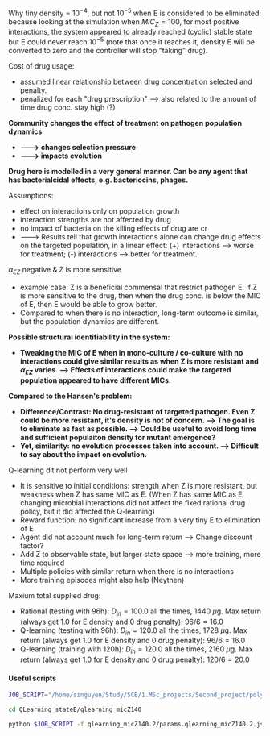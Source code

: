 Why tiny density = $10^{-4}$, but not $10^{-5}$ when E is considered to be eliminated: because looking at the simulation when $MIC_Z = 100$, for most positive interactions, the system appeared to already reached (cyclic) stable state but E could never reach $10^{-5}$ (note that once it reaches it, density E will be converted to zero and the controller will stop "taking" drug).

Cost of drug usage: 

- assumed linear relationship between drug concentration selected and penalty. 
- penalized for each "drug prescription" --> also related to the amount of time drug conc. stay high (?)

**Community changes the effect of treatment on pathogen population dynamics**

- **---> changes selection pressure**
- **---> impacts evolution**

**Drug here is modelled in a very general manner. Can be any agent that has bacterialcidal effects, e.g. bacteriocins, phages.**

Assumptions:

- effect on interactions only on population growth
- interaction strengths are not affected by drug
- no impact of bacteria on the killing effects of drug are cr
- ---> Results tell that growth interactions alone can change drug effects on the targeted population, in a linear effect: (+) interactions --> worse for treatment; (-) interactions --> better for treatment.

$\alpha_{EZ}$ negative & $Z$ is more sensitive

- example case: Z is a beneficial commensal that restrict pathogen E. If Z is more sensitive to the drug, then when the drug conc. is below the MIC of E, then E would be able to grow better.
- Compared to when there is no interaction, long-term outcome is similar, but the population dynamics are different.

**Possible structural identifiability in the system:**

- **Tweaking the MIC of E when in mono-culture / co-culture with no interactions could give similar results as when Z is more resistant and $\alpha_{EZ}$ varies. --> Effects of interactions could make the targeted population appeared to have different MICs.**

**Compared to the Hansen's problem:**

- **Difference/Contrast: No drug-resistant of targeted pathogen. Even Z could be more resistant, it's density is not of concern. --> The goal is to eliminate as fast as possible. --> Could be useful to avoid long time and sufficient populaiton density for mutant emergence?**
- **Yet, similarity: no evolution processes taken into account. --> Difficult to say about the impact on evolution.**

Q-learning dit not perform very well

- It is sensitive to initial conditions: strength when Z is more resistant, but weakness when Z has same MIC as E. (When Z has same MIC as E, changing microbial interactions did not affect the fixed rational drug policy, but it did affected the Q-learning)
- Reward function: no significant increase from a very tiny E to elimination of E
- Agent did not account much for long-term return --> Change discount factor?
- Add Z to observable state, but larger state space --> more training, more time required
- Multiple policies with similar return when there is no interactions
- More training episodes might also help (Neythen)

Maxium total supplied drug:

- Rational (testing with 96h): $D_{in}=100.0$ all the times, 1440 $\mu$g. Max return (always get 1.0 for E density and 0 drug penalty): $96/6 = 16.0$
- Q-learning (testing with 96h): $D_{in}=120.0$ all the times, 1728 $\mu$g. Max return (always get 1.0 for E density and 0 drug penalty): $96/6 = 16.0$
- Q-learning (training with 120h): $D_{in}=120.0$ all the times, 2160 $\mu$g. Max return (always get 1.0 for E density and 0 drug penalty): $120/6 = 20.0$

#### Useful scripts

```bash
JOB_SCRIPT="/home/singuyen/Study/SCB/1.MSc_projects/Second_project/polyInfect/run_experiment.py"

cd QLearning_stateE/qlearning_micZ140

python $JOB_SCRIPT -f qlearning_micZ140.2/params.qlearning_micZ140.2.json --test_only
```
